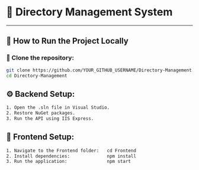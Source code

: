 # 📂 Directory Management System

---

## 🚀 How to Run the Project Locally

### 📌 Clone the repository:
```sh
git clone https://github.com/YOUR_GITHUB_USERNAME/Directory-Management.git
cd Directory-Management
```

## ⚙️ Backend Setup:
```sh
1. Open the .sln file in Visual Studio.
2. Restore NuGet packages.
3. Run the API using IIS Express.
```

## 🎨 Frontend Setup:
```sh
1. Navigate to the Frontend folder:   cd Frontend
2. Install dependencies:              npm install
3. Run the application:               npm start
